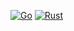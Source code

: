 [![Go](https://github.com/DerGut/zomdb/actions/workflows/go.yml/badge.svg)](https://github.com/DerGut/zomdb/actions/workflows/go.yml) [![Rust](https://github.com/DerGut/zomdb/actions/workflows/rust.yml/badge.svg)](https://github.com/DerGut/zomdb/actions/workflows/rust.yml)
